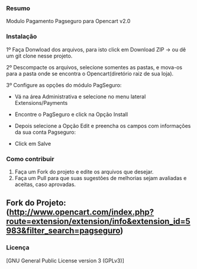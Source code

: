 ### Resumo

Modulo Pagamento Pagseguro para Opencart v2.0

### Instalação

1º Faça Donwload dos arquivos, para isto click em Download ZIP -> ou dê um git clone nesse projeto.

2º Descompacte os arquivos, selecione somentes as pastas, e mova-os para a pasta onde se encontra o Opencart(diretório raiz de sua loja).

3º Configure as opções do módulo PagSeguro: 
- Vá na área Administrativa e selecione no menu lateral Extensions/Payments
- Encontre o PagSeguro e click na Opção Install
- Depois selecione a Opção Edit e preencha os campos com informações da sua conta Pagseguro:

- Click em Salve

### Como contribuir

 1. Faça um Fork do projeto e edite os arquivos que desejar.
 2. Faça um Pull para que suas sugestões de melhorias sejam avaliadas e aceitas, caso aprovadas.

## Fork do Projeto:  (http://www.opencart.com/index.php?route=extension/extension/info&extension_id=5983&filter_search=pagseguro)

### Licença

[GNU General Public License version 3 (GPLv3)]
